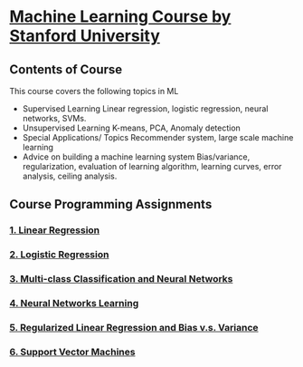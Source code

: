 # [Machine Learning Course by Stanford University](https://www.coursera.org/learn/machine-learning)
## Contents of Course
This course covers the following topics in ML
- Supervised Learning
Linear regression, logistic regression, neural networks, SVMs.
- Unsupervised Learning
K-means, PCA, Anomaly detection
- Special Applications/ Topics
Recommender system, large scale machine learning
- Advice on building a machine learning system
Bias/variance, regularization, evaluation of learning algorithm, learning curves, error analysis, ceiling analysis.

## Course Programming Assignments
### [1. Linear Regression](https://github.com/ggornes/Machine-Learning-Course/tree/main/ex1)
### [2. Logistic Regression](https://github.com/ggornes/Machine-Learning-Course/tree/main/ex2)
### [3. Multi-class Classification and Neural Networks](https://github.com/ggornes/Machine-Learning-Course/tree/main/ex3)
### [4. Neural Networks Learning](https://github.com/ggornes/Machine-Learning-Course/tree/main/ex4)
### [5. Regularized Linear Regression and Bias v.s. Variance](https://github.com/ggornes/Machine-Learning-Course/tree/main/ex5)
### [6. Support Vector Machines](https://github.com/ggornes/Machine-Learning-Course/tree/main/ex6)


